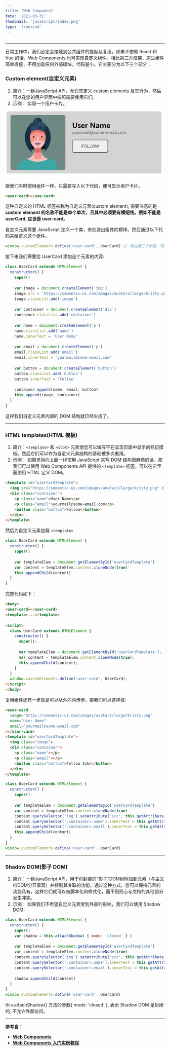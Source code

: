```yaml
---
title: 'Web Component'
date: '2021-03-31'
thumbnail: 'javascript/index.png'
type: 'frontend'
---
```

<!---->
```toc
```
---
日常工作中，我们必定会接触到公共组件的提起及复用。如果不依赖 React 和 Vue 的话，Web Components 也可实现自定义组件。相比第三方框架，原生组件简单直接，不用加载任何外部模块，代码量小。它主要分为以下三个部分：

### Custom element(自定义元素)
1. 简介：一组JavaScript API，允许您定义 custom elements 及其行为，然后可以在您的用户界面中按照需要使用它们。
2. 示例：
  实现一个用户卡片。

  ![pic_1](/blogs/frontend/frontend_6_pic_1.png#pic_center)

  跟我们平时使用组件一样，只需要写入以下代码，便可显示用户卡片。

  ```html
  <user-card></use-card>
  ```
  
  这种自定义的 HTML 标签被称为自定义元素(custom element), 需要注意的是 **custom element 的名称不能是单个单次，且其中必须要有横短线。例如不能是 userCard, 应该是 user-card**。

  自定义元素需要 JavaScript 定义一个类，来创造出组件的模样。然后通过以下代码来给定义这个组件。

  ```javascript
  window.customElements.define('user-card', UserCard) // 存在第三个参数，可用来定义继承与什么元素，例如 customElements.define('word-count', WordCount, { extends: 'p' })
  ```

  接下来我们需要给 UserCard 添加这个元素的内容:
  
  ```javascript
  class UserCard extends HTMLElement {
    constructor() {
      super()

      var image = document.createElement('img')
      image.src = 'https://semantic-ui.com/images/avatar2/large/kristy.png'
      image.classList.add('image')

      var container = document.createElement('div')
      container.classList.add('container')

      var name = document.createElement('p')
      name.classList.add('name')
      name.innerText = 'User Name'

      var email = document.createElement('p')
      email.classList.add('email')
      email.innerText = 'yourmail@some-email.com'

      var button = document.createElement('button')
      button.classList.add('button')
      button.innerText = 'Follow'

      container.append(name, email, button)
      this.append(image, container)
    }
  }
  ```

  这样我们自定义元素内部的 DOM 结构就已经生成了。

---

### HTML templates(HTML 模板)
1. 简介：```<template>``` 和 ```<slot>``` 元素使您可以编写不在呈现页面中显示的标记模板。然后它们可以作为自定义元素结构的基础被多次重用。
2. 示例：
  如果觉得向上面一样使用 JavaScript 来写 DOM 结构很麻烦的话，那我们可以使用 Web Components API 提供的 ```<template>``` 标签，可以在它里面使用 HTML 定义 DOM。
  
```html
<template id="userCardTemplate">
  <img src="https://semantic-ui.com/images/avatar2/large/kristy.png" class="image">
  <div class="container">
    <p class="name">User Name</p>
    <p class="email">yourmail@some-email.com</p>
    <button class="button">Follow</button>
  </div>
</template>
```
  
  然后为自定义元素加载 ```<template>```
  
```javascript
class UserCard extends HTMLElement {
  constructor() {
    super()

    var templateElem = document.getElementById('userCardTemplate')
    var content = templateElem.content.cloneNode(true)
    this.appendChild(content)
  }
}  
```

  完整代码如下：

```html
<body>
<user-card></user-card>
<template>...</template>

<script>
  class UserCard extends HTMLElement {
    constructor() {
      super();

      var templateElem = document.getElementById('userCardTemplate');
      var content = templateElem.content.cloneNode(true);
      this.appendChild(content);
    }
  }
  window.customElements.define('user-card', UserCard);    
</script>
</body>
```

  复用组件还有一步就是可以从外向内传参，那我们可以这样做:

```html
<user-card
  image="https://semantic-ui.com/images/avatar2/large/kristy.png"
  name="User Name"
  email="yourmail@some-email.com"
></user-card>
<template id="userCardTemplate">
  <img class="image">
  <div class="container">
    <p class="name"></p>
    <p class="email"></p>
    <button class="button">Follow John</button>
  </div>
</template>
```

```javascript
class UserCard extends HTMLElement {
  constructor() {
    super()

    var templateElem = document.getElementById('userCardTemplate')
    var content = templateElem.content.cloneNode(true)
    content.querySelector('img').setAttribute('src', this.getAttribute('image'))
    content.querySelector('.container>.name').innerText = this.getAttribute('name')
    content.querySelector('.container>.email').innerText = this.getAttribute('email')
    this.appendChild(content)
  }
}
window.customElements.define('user-card', UserCard)
```

---
### Shadow DOM(影子 DOM)
1. 简介：一组JavaScript API，用于将封装的“影子”DOM树附加到元素（与主文档DOM分开呈现）并控制其关联的功能。通过这种方式，您可以保持元素的功能私有，这样它们就可以被脚本化和样式化，而不用担心与文档的其他部分发生冲突。
2. 示例：
  如果我们不希望自定义元素受到外部的影响，我们可以使用 Shadow DOM:
```javascript
class UserCard extends HTMLElement {
  constructor() {
    super()
    var shadow = this.attachShadow( { mode: 'closed' } )

    var templateElem = document.getElementById('userCardTemplate')
    var content = templateElem.content.cloneNode(true)
    content.querySelector('img').setAttribute('src', this.getAttribute('image'))
    content.querySelector('.container>.name').innerText = this.getAttribute('name')
    content.querySelector('.container>.email').innerText = this.getAttribute('email')

    shadow.appendChild(content)
  }
}
window.customElements.define('user-card', UserCard)
```

  this.attachShadow() 方法的参数{ mode: 'closed' }, 表示 Shadow DOM 是封闭的, 不允许外部访问。

---
**参考自：**
- **[Web Components](https://developer.mozilla.org/zh-CN/docs/Web/Web_Components)**
- **[Web Components 入门实例教程](http://www.ruanyifeng.com/blog/2019/08/web_components.html)**
